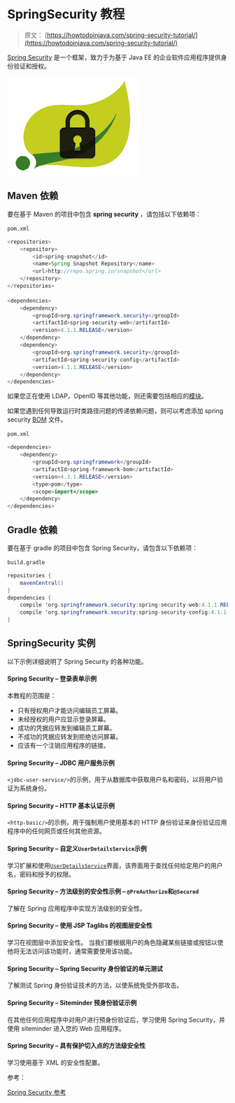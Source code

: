 # SpringSecurity 教程

> 原文： [https://howtodoinjava.com/spring-security-tutorial/](https://howtodoinjava.com/spring-security-tutorial/)

[Spring Security](https://projects.spring.io/spring-security/) 是一个框架，致力于为基于 Java EE 的企业软件应用程序提供身份验证和授权。

![Spring-Security-logo](img/dea1536af1bdecb13738ccbc1b9a5adc.jpg)

## Maven 依赖

要在基于 Maven 的项目中包含 **spring security** ，请包括以下依赖项：

`pom.xml`

```java
<repositories>
	<repository>
		<id>spring-snapshot</id>
		<name>Spring Snapshot Repository</name>
		<url>http://repo.spring.io/snapshot</url>
	</repository>
</repositories>

<dependencies>
	<dependency>
		<groupId>org.springframework.security</groupId>
		<artifactId>spring-security-web</artifactId>
		<version>4.1.1.RELEASE</version>
	</dependency>
	<dependency>
		<groupId>org.springframework.security</groupId>
		<artifactId>spring-security-config</artifactId>
		<version>4.1.1.RELEASE</version>
	</dependency>
</dependencies>

```

如果您正在使用 LDAP，OpenID 等其他功能，则还需要包括相应的[模块](https://docs.spring.io/spring-security/site/docs/4.1.1.RELEASE/reference/htmlsingle/#modules)。

如果您遇到任何导致运行时类路径问题的传递依赖问题，则可以考虑添加 spring security [BOM](//howtodoinjava.com/maven/maven-bom-bill-of-materials-dependency/) 文件。

`pom.xml`

```java
<dependencies>
	<dependency>
		<groupId>org.springframework</groupId>
		<artifactId>spring-framework-bom</artifactId>
		<version>4.3.1.RELEASE</version>
		<type>pom</type>
		<scope>import</scope>
	</dependency>
</dependencies>

```

## Gradle 依赖

要在基于 gradle 的项目中包含 Spring Security，请包含以下依赖项：

`build.gradle`

```java
repositories {
	mavenCentral()
}
dependencies {
	compile 'org.springframework.security:spring-security-web:4.1.1.RELEASE'
	compile 'org.springframework.security:spring-security-config:4.1.1.RELEASE'
}

```

## SpringSecurity 实例

以下示例详细说明了 Spring Security 的各种功能。

#### Spring Security – 登录表单示例

本教程的范围是：

*   只有授权用户才能访问编辑员工屏幕。
*   未经授权的用户应显示登录屏幕。
*   成功的凭据应转发到编辑员工屏幕。
*   不成功的凭据应转发到拒绝访问屏幕。
*   应该有一个注销应用程序的链接。

#### Spring Security – JDBC 用户服务示例

`<jdbc-user-service/>`的示例，用于从数据库中获取用户名和密码，以将用户验证为系统身份。

#### Spring Security – HTTP 基本认证示例

`<http-basic/>`的示例，用于强制用户使用基本的 HTTP 身份验证来身份验证应用程序中的任何网页或任何其他资源。

#### Spring Security – 自定义`UserDetailsS​​ervice`示例

学习扩展和使用[`UserDetailsService`](http://static.springsource.org/spring-security/site/docs/3.0.x/apidocs/org/springframework/security/core/userdetails/UserDetailsService.html)界面，该界面用于查找任何给定用户的用户名，密码和授予的权限。

#### Spring Security – 方法级别的安全性示例 – `@PreAuthorize`和`@Secured`

了解在 Spring 应用程序中实现方法级别的安全性。

#### Spring Security – 使用 JSP Taglibs 的视图层安全性

学习在视图层中添加安全性。 当我们要根据用户的角色隐藏某些链接或按钮以使他将无法访问该功能时，通常需要使用该功能。

#### Spring Security – Spring Security 身份验证的单元测试

了解测试 Spring 身份验证技术的方法，以使系统免受外部攻击。

#### Spring Security – Siteminder 预身份验证示例

在其他任何应用程序中对用户进行预身份验证后，学习使用 Spring Security，并使用 siteminder 进入您的 Web 应用程序。

#### Spring Security – 具有保护切入点的方法级安全性

学习使用基于 XML 的安全性配置。

参考：

[Spring Security 参考](https://docs.spring.io/spring-security/site/docs/4.1.1.RELEASE/reference/htmlsingle/)